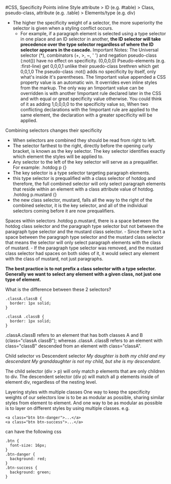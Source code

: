 #CSS, Specificity Points
inline Style attribute > ID (e.g. #table) > Class, pseudo-class, attribute (e.g. .table) > Elements/type (e.g. div)
- The higher the specificity weight of a selector, the more superiority the selector is given when a styling conflict occurs.
	- For example, if a paragraph element is selected using a type selector in one place and an ID selector in another, **the ID selector will take precedence over the type selector regardless of where the ID selector appears in the cascade.**
Important Notes:
The Universal selector (*), combinators (+, >, ~, ' ') and negation pseudo-class (:not()) have no effect on specificity. (0,0,0,0)
Pseudo-elements (e.g. :first-line) get 0,0,0,1 unlike their psuedo-class brethren which get 0,0,1,0
The pseudo-class :not() adds no specificity by itself, only what's inside it's parentheses.
The !important value appended a CSS property value is an automatic win. It overrides even inline styles from the markup. The only way an !important value can be overridden is with another !important rule declared later in the CSS and with equal or great specificity value otherwise. You could think of it as adding 1,0,0,0,0 to the specificity value so, When two conflicting declarations with the !important rule are applied to the same element, the declaration with a greater specificity will be applied.

Combining selectors changes their specificity
- When selectors are combined they should be read from right to left. 
- The selector farthest to the right, directly before the opening curly bracket, is known as the key selector. The key selector identifies exactly which element the styles will be applied to. 
- Any selector to the left of the key selector will serve as a prequalifier.
For example:
.hotdog p {}
- The key selector is a type selector targeting paragraph elements.
- this type selector is prequalified with a class selector of hotdog and therefore, the full combined selector will only select paragraph elements that reside within an element with a class attribute value of hotdog.
.hotdog p.mustard {}
- the new class selector, mustard, falls all the way to the right of the combined selector, it is the key selector, and all of the individual selectors coming before it are now prequalifiers.

Spaces within selectors
.hotdog p.mustard, there is a space between the hotdog class selector and the paragraph type selector but not between the paragraph type selector and the mustard class selector.
	- Since there isn’t a space between the paragraph type selector and the mustard class selector that means the selector will only select paragraph elements with the class of mustard.
	- If the paragraph type selector was removed, and the mustard class selector had spaces on both sides of it, it would select any element with the class of mustard, not just paragraphs.

**The best practice is to not prefix a class selector with a type selector. Generally we want to select any element with a given class, not just one type of element.**

What is the difference between these 2 selectors?
```
.classA.classB {
  border: 1px solid;
}

.classA .classB {
  border: 1px solid;
}
```
.classA.classB refers to an element that has both classes A and B (class="classA classB"); whereas .classA .classB refers to an element with class="classB" descended from an element with class="classA".

Child selector vs Descendent selector
*My daughter is both my child and my descendant
My granddaughter is not my child, but she is my descendant.*

The child selector (div > p) will only match p elements that are only children to div.
The descendent selector (div p) will match all p elements inside of element div, regardless of the nesting level.

Layering styles with multiple classes
One way to keep the specificity weights of our selectors low is to be as modular as possible, sharing similar styles from element to element. 
And one way to be as modular as possible is to layer on different styles by using multiple classes.
e.g.
```
<a class="btn btn-danger">...</a>
<a class="btn btn-success">...</a>
```
can have the following css
```
.btn {
  font-size: 16px;
}
.btn-danger {
  background: red;
}
.btn-success {
  background: green;
}
```